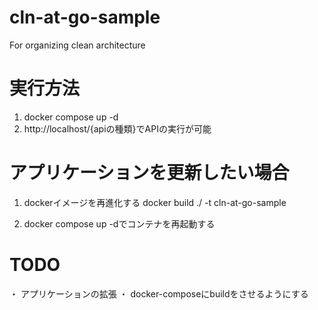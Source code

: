 # cln-at-go-sample
For organizing clean architecture


# 実行方法
1. docker compose up -d
2. http://localhost/{apiの種類}でAPIの実行が可能

# アプリケーションを更新したい場合
1. dockerイメージを再進化する
    docker build ./ -t cln-at-go-sample

2. docker compose up -dでコンテナを再起動する

# TODO
・ アプリケーションの拡張
・ docker-composeにbuildをさせるようにする